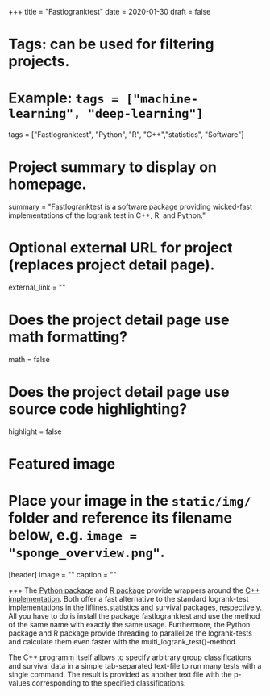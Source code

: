 +++
title = "Fastlogranktest"
date = 2020-01-30
draft = false

# Tags: can be used for filtering projects.
# Example: `tags = ["machine-learning", "deep-learning"]`
tags = ["Fastlogranktest", "Python", "R", "C++","statistics", "Software"]

# Project summary to display on homepage.
summary = "Fastlogranktest is a software package providing wicked-fast implementations of the logrank test in C++, R, and Python."

# Optional external URL for project (replaces project detail page).
external_link = ""

# Does the project detail page use math formatting?
math = false

# Does the project detail page use source code highlighting?
highlight = false

# Featured image
# Place your image in the `static/img/` folder and reference its filename below, e.g. `image = "sponge_overview.png"`.
[header]
image = ""
caption = ""

+++
The [Python package](https://pypi.org/project/fastlogranktest/) and [R package](https://cran.r-project.org/web/packages/fastlogranktest/index.html) provide wrappers around the [C++ implementation](https://github.com/compsysmed/fastlogranktest). Both offer a fast alternative to the standard logrank-test implementations in the liflines.statistics and survival packages, respectively. All you have to do is install the package fastlogranktest and use the method of the same name with exactly the same usage. Furthermore, the Python package and R package provide threading to parallelize the logrank-tests and calculate them even faster with the multi_logrank_test()-method.

The C++ programm itself allows to specify arbitrary group classifications and survival data in a simple tab-separated text-file to run many tests with a single command. The result is provided as another text file with the p-values corresponding to the specified classifications.
